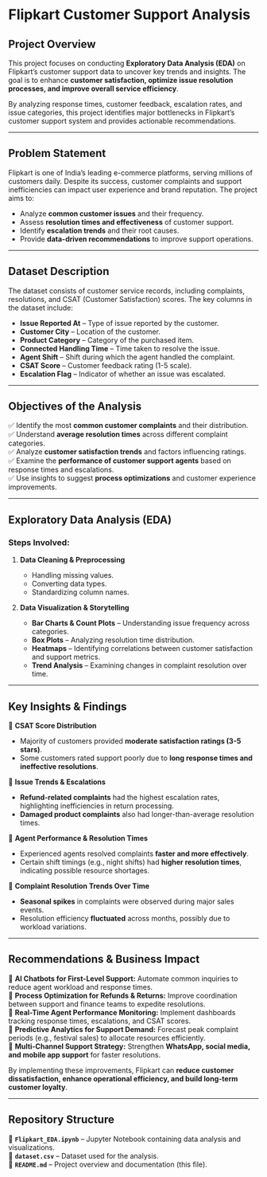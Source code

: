 # Flipkart Customer Support Analysis

##  Project Overview
This project focuses on conducting **Exploratory Data Analysis (EDA)** on Flipkart’s customer support data to uncover key trends and insights. The goal is to enhance **customer satisfaction, optimize issue resolution processes, and improve overall service efficiency**.

By analyzing response times, customer feedback, escalation rates, and issue categories, this project identifies major bottlenecks in Flipkart’s customer support system and provides actionable recommendations.

---

##  Problem Statement
Flipkart is one of India’s leading e-commerce platforms, serving millions of customers daily. Despite its success, customer complaints and support inefficiencies can impact user experience and brand reputation. The project aims to:

- Analyze **common customer issues** and their frequency.
- Assess **resolution times and effectiveness** of customer support.
- Identify **escalation trends** and their root causes.
- Provide **data-driven recommendations** to improve support operations.

---

##  Dataset Description
The dataset consists of customer service records, including complaints, resolutions, and CSAT (Customer Satisfaction) scores. The key columns in the dataset include:

- **Issue Reported At** – Type of issue reported by the customer.
- **Customer City** – Location of the customer.
- **Product Category** – Category of the purchased item.
- **Connected Handling Time** – Time taken to resolve the issue.
- **Agent Shift** – Shift during which the agent handled the complaint.
- **CSAT Score** – Customer feedback rating (1-5 scale).
- **Escalation Flag** – Indicator of whether an issue was escalated.

---

##  Objectives of the Analysis
✅ Identify the most **common customer complaints** and their distribution.  
✅ Understand **average resolution times** across different complaint categories.  
✅ Analyze **customer satisfaction trends** and factors influencing ratings.  
✅ Examine the **performance of customer support agents** based on response times and escalations.  
✅ Use insights to suggest **process optimizations** and customer experience improvements.  

---

##  Exploratory Data Analysis (EDA)
### Steps Involved:
1. **Data Cleaning & Preprocessing**
   - Handling missing values.
   - Converting data types.
   - Standardizing column names.

2. **Data Visualization & Storytelling**
   - **Bar Charts & Count Plots** – Understanding issue frequency across categories.
   - **Box Plots** – Analyzing resolution time distribution.
   - **Heatmaps** – Identifying correlations between customer satisfaction and support metrics.
   - **Trend Analysis** – Examining changes in complaint resolution over time.

---

##  Key Insights & Findings
📌 **CSAT Score Distribution**
- Majority of customers provided **moderate satisfaction ratings (3-5 stars)**.
- Some customers rated support poorly due to **long response times and ineffective resolutions**.

📌 **Issue Trends & Escalations**
- **Refund-related complaints** had the highest escalation rates, highlighting inefficiencies in return processing.
- **Damaged product complaints** also had longer-than-average resolution times.

📌 **Agent Performance & Resolution Times**
- Experienced agents resolved complaints **faster and more effectively**.
- Certain shift timings (e.g., night shifts) had **higher resolution times**, indicating possible resource shortages.

📌 **Complaint Resolution Trends Over Time**
- **Seasonal spikes** in complaints were observed during major sales events.
- Resolution efficiency **fluctuated** across months, possibly due to workload variations.

---

##  Recommendations & Business Impact
🚀 **AI Chatbots for First-Level Support:** Automate common inquiries to reduce agent workload and response times.  
🚀 **Process Optimization for Refunds & Returns:** Improve coordination between support and finance teams to expedite resolutions.  
🚀 **Real-Time Agent Performance Monitoring:** Implement dashboards tracking response times, escalations, and CSAT scores.  
🚀 **Predictive Analytics for Support Demand:** Forecast peak complaint periods (e.g., festival sales) to allocate resources efficiently.  
🚀 **Multi-Channel Support Strategy:** Strengthen **WhatsApp, social media, and mobile app support** for faster resolutions.  

By implementing these improvements, Flipkart can **reduce customer dissatisfaction, enhance operational efficiency, and build long-term customer loyalty**.

---

##  Repository Structure
📌 **`Flipkart_EDA.ipynb`** – Jupyter Notebook containing data analysis and visualizations.  
📌 **`dataset.csv`** – Dataset used for the analysis.  
📌 **`README.md`** – Project overview and documentation (this file).  
